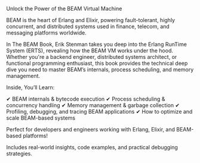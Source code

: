 Unlock the Power of the BEAM Virtual Machine

BEAM is the heart of Erlang and Elixir, powering fault-tolerant, highly concurrent, and distributed systems used in finance, telecom, and messaging platforms worldwide.

In The BEAM Book, Erik Stenman takes you deep into the Erlang RunTime System (ERTS), revealing how the BEAM VM works under the hood. Whether you're a backend engineer, distributed systems architect, or functional programming enthusiast, this book provides the technical deep dive you need to master BEAM’s internals, process scheduling, and memory management.

Inside, You’ll Learn:

✔ BEAM internals & bytecode execution
✔ Process scheduling & concurrency handling
✔ Memory management & garbage collection
✔ Profiling, debugging, and tracing BEAM applications
✔ How to optimize and scale BEAM-based systems

Perfect for developers and engineers working with Erlang, Elixir, and BEAM-based platforms!

Includes real-world insights, code examples, and practical debugging strategies.